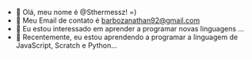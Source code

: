 - 👋 Olá, meu nome é @Sthermessz! =)
- 🥀 Meu Email de contato é barbozanathan92@gmail.com
- 👀 Eu estou interessado em aprender a programar novas linguagens ...
- 🌱 Recentemente, eu estou aprendendo a programar a linguagem de JavaScript, Scratch e Python...
 
 

<!---
Sthermessz/Sthermessz is a ✨ special ✨ repository because its `README.md` (this file) appears on your GitHub profile.
You can click the Preview link to take a look at your changes.
--->
